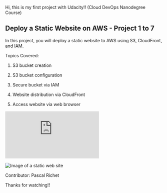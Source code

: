 Hi, this is my first project with Udacity!! (Cloud DevOps Nanodegree Course)

## Deploy a Static Website on AWS - Project 1 to 7

In this project, you will deploy a static website to AWS using S3, CloudFront, and IAM.

Topics Covered:

1. S3 bucket creation

2. S3 bucket configuration

3. Secure bucket via IAM
  
4. Website distribution via CloudFront
   
5. Access website via web browser

![My final project in AWS](https://pash-p1-udacity.s3.eu-west-3.amazonaws.com/index.html)

![Image of a static web site](https://github.com/PascalR2014/aws_udacity-starter-website/blob/master/AWS-S3-blog%20site.jpeg "Photo of my blog site in AWS")

Contributor: Pascal Richet

Thanks for watching!!





